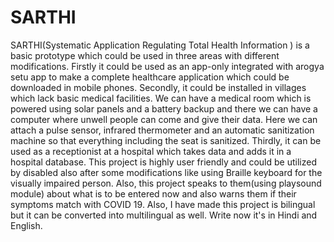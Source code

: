 # SARTHI
SARTHI(Systematic Application Regulating Total Health Information ) 
 is a basic prototype which could
be used in three areas with different modifications. Firstly it could be used as
an app-only integrated with arogya setu app to make a complete healthcare
application which could be downloaded in mobile phones. Secondly, it could
be installed in villages which lack basic medical facilities. We can have a
medical room which is powered using solar panels and a battery backup and
there we can have a computer where unwell people can come and give their
data. Here we can attach a pulse sensor, infrared thermometer and an
automatic sanitization machine so that everything including the seat is
sanitized. Thirdly, it can be used as a receptionist at a hospital which takes
data and adds it in a hospital database. This project is highly user
friendly and could be utilized by disabled also after some modifications like
using Braille keyboard for the visually impaired person. Also, this project
speaks to them(using playsound module) about what is to be entered now and also warns them if their
symptoms match with COVID 19. Also, I have made this project is bilingual
but it can be converted into multilingual as well. Write now it's in Hindi
and English.

